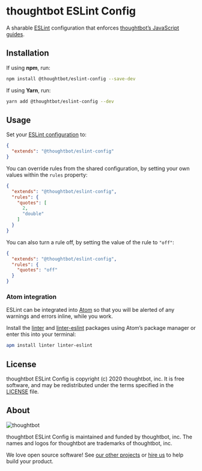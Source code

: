 # thoughtbot ESLint Config

A sharable [ESLint][eslint] configuration that enforces
[thoughtbot’s JavaScript guides][thoughtbot-js-guides].

[eslint]: https://eslint.org/
[thoughtbot-js-guides]: https://github.com/thoughtbot/guides/tree/master/style/javascript

## Installation

If using **npm**, run:

```bash
npm install @thoughtbot/eslint-config --save-dev
```

If using **Yarn**, run:

```bash
yarn add @thoughtbot/eslint-config --dev
```

## Usage

Set your [ESLint configuration][eslint-configuration] to:

```json
{
  "extends": "@thoughtbot/eslint-config"
}
```

You can override rules from the shared configuration, by setting your
own values within the `rules` property:

```json
{
  "extends": "@thoughtbot/eslint-config",
  "rules": {
    "quotes": [
      2,
      "double"
    ]
  }
}
```

You can also turn a rule off, by setting the value of the rule to `"off"`:

```json
{
  "extends": "@thoughtbot/eslint-config",
  "rules": {
    "quotes": "off"
  }
}
```

[eslint-configuration]: https://eslint.org/docs/user-guide/configuring

### Atom integration

ESLint can be integrated into [Atom][atom] so that you will be alerted of
any warnings and errors inline, while you work.

Install the [linter][linter] and [linter-eslint][linter-eslint] packages
using Atom’s package manager or enter this into your terminal:

```bash
apm install linter linter-eslint
```

[atom]: https://atom.io/
[linter]: https://atom.io/packages/linter
[linter-eslint]: https://atom.io/packages/linter-eslint

## License

thoughtbot ESLint Config is copyright (c) 2020 thoughtbot, inc.
It is free software, and may be redistributed under the
terms specified in the [LICENSE] file.

[LICENSE]: /LICENSE.md

## About

![thoughtbot](http://presskit.thoughtbot.com/images/thoughtbot-logo-for-readmes.svg)

thoughtbot ESLint Config is maintained and funded by thoughtbot, inc.
The names and logos for thoughtbot are trademarks of thoughtbot, inc.

We love open source software! See [our other projects][community] or
[hire us][hire] to help build your product.

[community]: https://thoughtbot.com/community?utm_source=github
[hire]: https://thoughtbot.com/hire-us?utm_source=github

